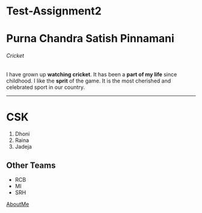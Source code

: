 # Test-Assignment2
# Purna Chandra Satish Pinnamani
###### Cricket

I have grown up **watching cricket**. It has been a **part of my life** since childhood. I like the **sprit** of the game. It is the most cherished and celebrated sport in our country.

---
# CSK
1. Dhoni
1. Raina
1. Jadeja

## Other Teams
* RCB
* MI
* SRH

[AboutMe](C:\Users\S560137\Desktop\webapps-repos\Test-Assignment2\AboutMe.md)


